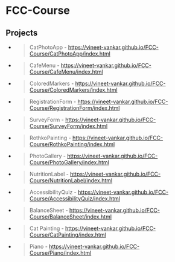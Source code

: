 # FCC-Course
## Projects 
- > CatPhotoApp - https://vineet-vankar.github.io/FCC-Course/CatPhotoApp/index.html</lis>
   > <br>
- > CafeMenu - https://vineet-vankar.github.io/FCC-Course/CafeMenu/index.html
  > <br>
- > ColoredMarkers - https://vineet-vankar.github.io/FCC-Course/ColoredMarkers/index.html
  > <br>
- > RegistrationForm - https://vineet-vankar.github.io/FCC-Course/RegistrationForm/index.html
  > <br>
- > SurveyForm - https://vineet-vankar.github.io/FCC-Course/SurveyForm/index.html
  > <br>
- > RothkoPainting - https://vineet-vankar.github.io/FCC-Course/RothkoPainting/index.html
  > <br>
- > PhotoGallery - https://vineet-vankar.github.io/FCC-Course/PhotoGallery/index.html
  > <br>
- > NutritionLabel - https://vineet-vankar.github.io/FCC-Course/NutritionLabel/index.html
  > <br>
- >AccessibilityQuiz - https://vineet-vankar.github.io/FCC-Course/AccessibilityQuiz/index.html
  ><br>
- > BalanceSheet - https://vineet-vankar.github.io/FCC-Course/BalanceSheet/index.html
  > <br>
- > Cat Painting - https://vineet-vankar.github.io/FCC-Course/CatPainting/index.html
  > <br>
- > Piano - https://vineet-vankar.github.io/FCC-Course/Piano/index.html
  > <br>
